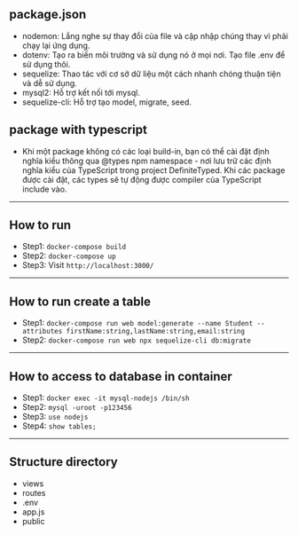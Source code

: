 ## package.json
- nodemon: Lắng nghe sự thay đổi của file và cập nhập chúng thay vì phải chạy lại ứng dụng.
- dotenv: Tạo ra biến môi trường và sử dụng nó ở mọi nơi. Tạo file .env để sử dụng thôi.
- sequelize: Thao tác với cơ sở dữ liệu một cách nhanh chóng thuận tiện và dễ sử dụng.
- mysql2: Hỗ trợ kết nối tới mysql.
- sequelize-cli: Hỗ trợ tạo model, migrate, seed.

## package with typescript
- Khi một package không có các loại build-in, bạn có thể cài đặt định nghĩa kiểu thông qua @types npm namespace - nơi lưu trữ các định nghĩa kiểu của TypeScript trong project DefiniteTyped. Khi các package được cài đặt, các types sẽ tự động được compiler của TypeScript include vào.

---

## How to run
- Step1: `docker-compose build`
- Step2: `docker-compose up`
- Step3: Visit `http://localhost:3000/`

---

## How to run create a table
- Step1: `docker-compose run web model:generate --name Student --attributes firstName:string,lastName:string,email:string`
- Step2: `docker-compose run web npx sequelize-cli db:migrate`

---

## How to access to database in container
- Step1: `docker exec -it mysql-nodejs /bin/sh`
- Step2: `mysql -uroot -p123456`
- Step3: `use nodejs`
- Step4: `show tables;`

---

## Structure directory
- views
- routes
- .env
- app.js
- public
